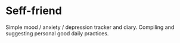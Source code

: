 # Seff-friend

Simple mood / anxiety / depression tracker and diary. Compiling and suggesting personal good daily practices.

